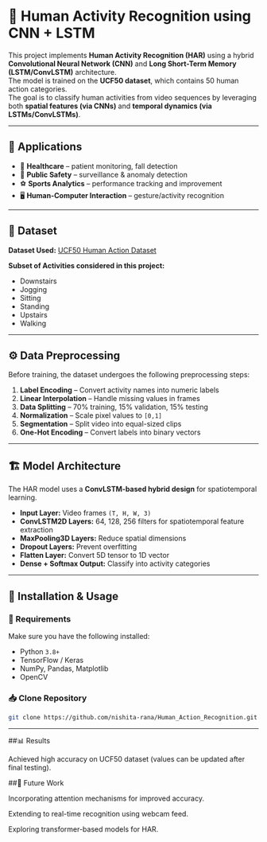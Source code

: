 # 🏃 Human Activity Recognition using CNN + LSTM

This project implements **Human Activity Recognition (HAR)** using a hybrid **Convolutional Neural Network (CNN)** and **Long Short-Term Memory (LSTM/ConvLSTM)** architecture.  
The model is trained on the **UCF50 dataset**, which contains 50 human action categories.  
The goal is to classify human activities from video sequences by leveraging both **spatial features (via CNNs)** and **temporal dynamics (via LSTMs/ConvLSTMs)**.

---

## 📌 Applications
- 🏥 **Healthcare** – patient monitoring, fall detection  
- 👮 **Public Safety** – surveillance & anomaly detection  
- ⚽ **Sports Analytics** – performance tracking and improvement  
- 🖥 **Human-Computer Interaction** – gesture/activity recognition  

---

## 📂 Dataset
**Dataset Used:** [UCF50 Human Action Dataset](https://www.crcv.ucf.edu/data/UCF50.php)  

**Subset of Activities considered in this project:**
- Downstairs  
- Jogging  
- Sitting  
- Standing  
- Upstairs  
- Walking  

---

## ⚙ Data Preprocessing
Before training, the dataset undergoes the following preprocessing steps:
1. **Label Encoding** – Convert activity names into numeric labels  
2. **Linear Interpolation** – Handle missing values in frames  
3. **Data Splitting** – 70% training, 15% validation, 15% testing  
4. **Normalization** – Scale pixel values to `[0,1]`  
5. **Segmentation** – Split video into equal-sized clips  
6. **One-Hot Encoding** – Convert labels into binary vectors  

---

## 🏗 Model Architecture
The HAR model uses a **ConvLSTM-based hybrid design** for spatiotemporal learning.

- **Input Layer:** Video frames `(T, H, W, 3)`  
- **ConvLSTM2D Layers:** 64, 128, 256 filters for spatiotemporal feature extraction  
- **MaxPooling3D Layers:** Reduce spatial dimensions  
- **Dropout Layers:** Prevent overfitting  
- **Flatten Layer:** Convert 5D tensor to 1D vector  
- **Dense + Softmax Output:** Classify into activity categories  

---

## 🚀 Installation & Usage

### 🔧 Requirements
Make sure you have the following installed:
- Python `3.8+`  
- TensorFlow / Keras  
- NumPy, Pandas, Matplotlib  
- OpenCV  

### 📥 Clone Repository
```bash
git clone https://github.com/nishita-rana/Human_Action_Recognition.git
```
---

##📊 Results

Achieved high accuracy on UCF50 dataset (values can be updated after final testing).

##🔮 Future Work

Incorporating attention mechanisms for improved accuracy.

Extending to real-time recognition using webcam feed.

Exploring transformer-based models for HAR.
